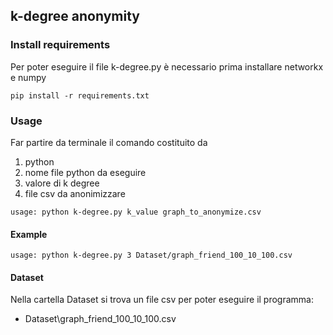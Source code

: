 
## k-degree anonymity
### Install requirements
Per poter eseguire il file k-degree.py è necessario prima installare networkx e numpy
```
pip install -r requirements.txt
```

### Usage
Far partire da terminale il comando costituito da
1) python
2) nome file python da eseguire
3) valore di k degree
4) file csv da anonimizzare
```
usage: python k-degree.py k_value graph_to_anonymize.csv
```
#### Example
```
usage: python k-degree.py 3 Dataset/graph_friend_100_10_100.csv
```

#### Dataset
Nella cartella Dataset si trova un file csv per poter eseguire il programma:

- Dataset\graph_friend_100_10_100.csv
